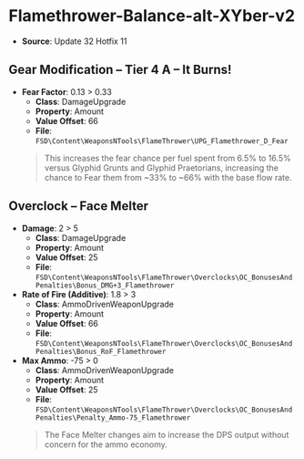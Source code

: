 # Flamethrower-Balance-alt-XYber-v2
* **Source**: Update 32 Hotfix 11

## Gear Modification – Tier 4 A – It Burns!
* **Fear Factor**: 0.13 > 0.33
  * **Class**: DamageUpgrade
  * **Property**: Amount
  * **Value Offset**: 66
  * **File**: `FSD\Content\WeaponsNTools\FlameThrower\UPG_Flamethrower_D_Fear`
  > This increases the fear chance per fuel spent from 6.5% to 16.5% versus Glyphid Grunts and Glyphid Praetorians, increasing the chance to Fear them from ~33% to ~66% with the base flow rate.

## Overclock – Face Melter
* **Damage**: 2 > 5
  * **Class**: DamageUpgrade
  * **Property**: Amount
  * **Value Offset**: 25
  * **File**: `FSD\Content\WeaponsNTools\FlameThrower\Overclocks\OC_BonusesAndPenalties\Bonus_DMG+3_Flamethrower`
* **Rate of Fire (Additive)**: 1.8 > 3 <!-- 30% > 50% -->
  * **Class**: AmmoDrivenWeaponUpgrade
  * **Property**: Amount
  * **Value Offset**: 66
  * **File**: `FSD\Content\WeaponsNTools\FlameThrower\Overclocks\OC_BonusesAndPenalties\Bonus_RoF_Flamethrower`
* **Max Ammo**: -75 > 0
  * **Class**: AmmoDrivenWeaponUpgrade
  * **Property**: Amount
  * **Value Offset**: 25
  * **File**: `FSD\Content\WeaponsNTools\FlameThrower\Overclocks\OC_BonusesAndPenalties\Penalty_Ammo-75_Flamethrower`
  > The Face Melter changes aim to increase the DPS output without concern for the ammo economy.
